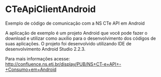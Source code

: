 # CTeApiClientAndroid
Exemplo de código de comunicação com a NS CTe API em Android

A aplicação de exemplo é um projeto Android que você pode fazer o download e utilizar como auxílio para o desenvolvimento dos códigos de suas aplicações. O projeto foi desenvolvido utilizando IDE de desenvolvimento Android Studio 2.2.3.

Para mais informações acesse: http://confluence.ns.eti.br/display/PUB/NS+CT-e+API+-+Consumo+em+Android
